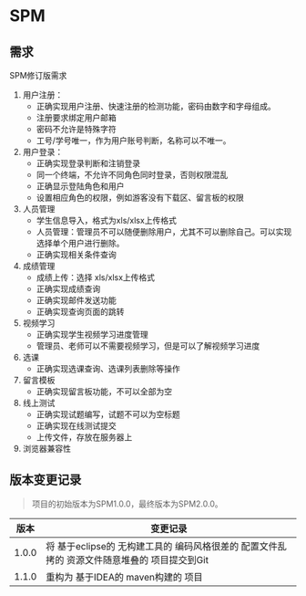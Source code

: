 # SPM

## 需求

SPM修订版需求
1. 用户注册：
    - 正确实现用户注册、快速注册的检测功能，密码由数字和字母组成。
    - 注册要求绑定用户邮箱
    - 密码不允许是特殊字符
    - 工号/学号唯一，作为用户账号判断，名称可以不唯一。
2. 用户登录：
    - 正确实现登录判断和注销登录
    - 同一个终端，不允许不同角色同时登录，否则权限混乱
    - 正确显示登陆角色和用户
    - 设置相应角色的权限，例如游客没有下载区、留言板的权限
3. 人员管理
    - 学生信息导入，格式为xls/xlsx上传格式
    - 人员管理：管理员不可以随便删除用户，尤其不可以删除自己。可以实现选择单个用户进行删除。
    - 正确实现相关条件查询
4. 成绩管理
    - 成绩上传：选择 xls/xlsx上传格式
    - 正确实现成绩查询
    - 正确实现邮件发送功能
    - 正确实现查询页面的跳转
5. 视频学习
    - 正确实现学生视频学习进度管理
    - 管理员、老师可以不需要视频学习，但是可以了解视频学习进度
6. 选课
    - 正确实现选课查询、选课列表删除等操作
7. 留言模板
    - 正确实现留言板功能，不可以全部为空
8. 线上测试
    - 正确实现试题编写，试题不可以为空标题
    - 正确实现在线测试提交
    - 上传文件，存放在服务器上
9. 浏览器兼容性


## 版本变更记录

> 项目的初始版本为SPM1.0.0，最终版本为SPM2.0.0。

版本 | 变更记录
----- | -----
1.0.0 | 将 基于eclipse的 无构建工具的 编码风格很差的 配置文件乱拷的 资源文件随意堆叠的 项目提交到Git
1.1.0 | 重构为 基于IDEA的 maven构建的 项目
